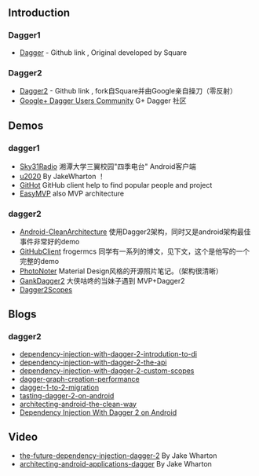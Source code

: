 ## Introduction
### Dagger1

- [Dagger](https://github.com/square/Dagger) - Github link , Original developed by Square


### Dagger2

- [Dagger2](https://github.com/google/dagger) - Github link , fork自Square并由Google亲自操刀（零反射）
- [Google+ Dagger Users Community](https://plus.google.com/communities/111933036769103367883) G+ Dagger 社区


## Demos

### dagger1

- [Sky31Radio](https://github.com/linroid/Sky31Radio) 湘潭大学三翼校园"四季电台" 
Android客户端
- [u2020](https://github.com/JakeWharton/u2020) By JakeWharton ！ 
- [GitHot](https://github.com/andyiac/githot) GitHub client help to find popular people and project 
- [EasyMVP](https://github.com/JorgeCastilloPrz/EasyMVP) also MVP architecture


### dagger2
- [Android-CleanArchitecture](https://github.com/android10/Android-CleanArchitecture) 使用Dagger2架构，同时又是android架构最佳事件非常好的demo
- [GitHubClient](https://github.com/frogermcs/GithubClient) frogermcs 同学有一系列的博文，见下文，这个是他写的一个完整的demo
- [PhotoNoter](https://github.com/yydcdut/PhotoNoter) Material Design风格的开源照片笔记。（架构很清晰）
- [GankDagger2](https://github.com/maoruibin/GankDagger2) 大侠咕咚的当妹子遇到 MVP+Dagger2
- [Dagger2Scopes](https://github.com/JorgeCastilloPrz/Dagger2Scopes)

## Blogs

### dagger2

- [dependency-injection-with-dagger-2-introdution-to-di](http://frogermcs.github.io/dependency-injection-with-dagger-2-introdution-to-di/)
- [dependency-injection-with-dagger-2-the-api](http://frogermcs.github.io/dependency-injection-with-dagger-2-the-api/)
- [dependency-injection-with-dagger-2-custom-scopes](http://frogermcs.github.io/dependency-injection-with-dagger-2-custom-scopes/)
- [dagger-graph-creation-performance](http://frogermcs.github.io/dagger-graph-creation-performance/)
- [dagger-1-to-2-migration](http://frogermcs.github.io/dagger-1-to-2-migration/)
- [tasting-dagger-2-on-android](http://fernandocejas.com/2015/04/11/tasting-dagger-2-on-android/)
- [architecting-android-the-clean-way](http://fernandocejas.com/2014/09/03/architecting-android-the-clean-way) 
- [Dependency Injection With Dagger 2 on Android](http://code.tutsplus.com/tutorials/dependency-injection-with-dagger-2-on-android--cms-23345)


## Video
- [the-future-dependency-injection-dagger-2](https://www.parleys.com/tutorial/the-future-dependency-injection-dagger-2) By Jake Wharton
- [architecting-android-applications-dagger](https://www.parleys.com/tutorial/architecting-android-applications-dagger) By Jake Wharton

